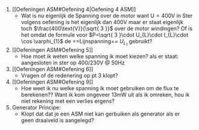 1. [[Oefeningen ASM#Oefening 4|Oefening 4 ASM]]
	- Wat is nu eigenlijk de Spanning over de motor want $\text{U}=400\text{V in Ster}$ volgens oefening is het eigenlijk dan $400\text{V}$ maar er staat eigenlijk toch $\frac{400\text{V}}{\sqrt{ 3 }}$ over de motor windingen? Of is het omdat de formule voor $P=\sqrt{ 3 }\cdot U_{L}\cdot I_{L}\cdot \cos \varphi_{1}$ de ==Lijnspanning== $U_{L_{1}}$ gebruikt?
2. [[Oefeningen ASM#Oefening 5]]
	- Hoe moet ik weten welke spanning ik moet kiezen? als er staat:
	  aangesloten in ster op $400/230\text{V @ 50Hz}$
3. [[Oefeningen ASM#Oefening 6]]
	- Vragen of de redenering op pt 3 klopt?
4. [[Oefeningen ASM#Oefening 9]]
	- Hoe weet ik nu welke spanning ik moet gebruiken om de flux te berekenen??
	  Want ik kom ongeveer $13\text{mW}$ uit als ik omreken, hou ik niet rekening met een verlies ergens?
5. Generator Principe:
	- Klopt dat dat je een ASM niet kan gerbuiken als generator als er geen draaiveld is aangelegd?
